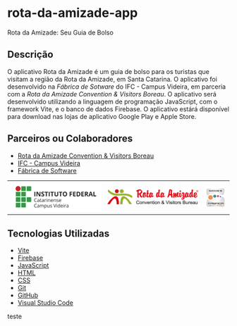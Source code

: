 # rota-da-amizade-app
Rota da Amizade: Seu Guia de Bolso

## Descrição
O aplicativo Rota da Amizade é um guia de bolso para os turistas que visitam a região da Rota da Amizade, em Santa Catarina. O aplicativo foi desenvolvido na *Fábrica de Sotware* do IFC - Campus Videira, em parceria com a *Rota da Amizade Convention & Visitors Boreau*. O aplicativo será desenvolvido utilizando a linguagem de programação JavaScript, com o framework Vite, e o banco de dados Firebase. O aplicativo estárá disponível para download nas lojas de aplicativo Google Play e Apple Store.

## Parceiros ou Colaboradores

- [Rota da Amizade Convention & Visitors Boreau](https://rotadaamizade.com.br/)
- [IFC - Campus Videira](https://videira.ifc.edu.br/)
- [Fábrica de Software](https://fabricadesoftware.ifc.edu.br/)

| | | |
| --- | --- | --- |
| ![IFC - Campus Videira](util/images/ifc.png) | ![Rota da Amizade Convention & Visitors Boreau](util/images/rota.png) | ![Fábrica de Software](util/images/fabrica.jpeg) |

## Tecnologias Utilizadas

- [Vite](https://vitejs.dev/)
- [Firebase](https://firebase.google.com/)
- [JavaScript](https://developer.mozilla.org/pt-BR/docs/Web/JavaScript)
- [HTML](https://developer.mozilla.org/pt-BR/docs/Web/HTML)
- [CSS](https://developer.mozilla.org/pt-BR/docs/Web/CSS)
- [Git](https://git-scm.com/)
- [GitHub](https://github.com/fabricioifc/rota-da-amizade-app)
- [Visual Studio Code](https://code.visualstudio.com/)

teste